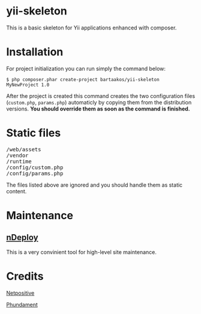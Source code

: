 # yii-skeleton

This is a basic skeleton for Yii applications enhanced with composer.

# Installation

For project initialization you can run simply the command below:

<code>$ php composer.phar create-project bartaakos/yii-skeleton MyNewProject 1.0</code>

After the project is created this command creates the two configuration files (<code>custom.php</code>, <code>params.php</code>) automaticly by copying them from the distribution versions. **You should override them as soon as the command is finished.**

# Static files

<pre>
/web/assets
/vendor
/runtime
/config/custom.php
/config/params.php
</pre>

The files listed above are ignored and you should handle them as static content.

# Maintenance

## [nDeploy](https://github.com/Netpositive/ndeploy)

This is a very convinient tool for high-level site maintenance.

# Credits

[Netpositive](http://netpositive.hu)

[Phundament](http://phundament.com)